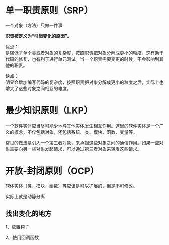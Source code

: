 # 单一职责原则（SRP）
一个对象（方法）只做一件事

**职责被定义为“引起变化的原因”。**

优点：<br />
是降低了单个类或者对象的复杂度，按照职责把对象分解成更小的粒度，这有助于代码的修复，也有利于进行单元测试。当一个职责需要变更的时候，不会影响到其他的职责。

缺点：<br />
明显会增加编写代码的复杂度，按照职责把对象分解成更小的粒度之后，实际上也增大了这些对象之间相互的难度。



# 最少知识原则（LKP）
一个软件实体应当尽可能少地与其他实体发生相互作用。这里的软件实体是一个广义的概念，不仅包括对象，还包括系统、类、模块、函数、变量等。

常见的做法是引入一个第三者对象，来承担这些对象之间的通信作用。如果一些对象需要向另一些对象发起请求，可以通过第三者对象来转发这些请求。


# 开放-封闭原则（OCP）
软体实体（类、模块、函数）等应该是可以扩展的，但是不可修改。

实际上就是动静分离

## 找出变化的地方
1、放置钩子

2、使用回调函数
